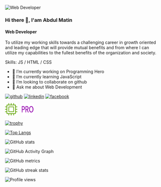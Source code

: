 ![Web Developer](https://media-exp1.licdn.com/dms/image/C5603AQEQjf65HP7c7g/profile-displayphoto-shrink_200_200/0/1572282221318?e=1648080000&v=beta&t=xz81yr1KXhXdth7uxlpMeMEGmqutPGgTJ6WW6y5nx7I)

### Hi there 👋, I'am Abdul Matin
#### Web Developer


To utilize my working skills towards a challenging career in growth oriented and leading edge that will provide mutual benefits and from where I can utilize my capabilities to the fullest benefits of the organization and society.  

Skills:  JS / HTML / CSS

- 🔭 I’m currently working on Programming Hero 
- 🌱 I’m currently learning JavaScript 
- 👯 I’m looking to collaborate on github 
- 💬 Ask me about Web Development 


[<img src='https://cdn.jsdelivr.net/npm/simple-icons@3.0.1/icons/github.svg' alt='github' height='40'>](https://github.com/amrafi30)  [<img src='https://cdn.jsdelivr.net/npm/simple-icons@3.0.1/icons/linkedin.svg' alt='linkedin' height='40'>](https://www.linkedin.com/in/https://www.linkedin.com/in/abdul-matin-aa3156196//)  [<img src='https://cdn.jsdelivr.net/npm/simple-icons@3.0.1/icons/facebook.svg' alt='facebook' height='40'>](https://www.facebook.com/https://www.facebook.com/abdulmatinrafi/)  

<a href='https://docs.github.com/en/developers'><img src='https://raw.githubusercontent.com/acervenky/animated-github-badges/master/assets/devbadge.gif' width='40' height='40'></a> <a href='https://github.com/pricing'><img src='https://raw.githubusercontent.com/acervenky/animated-github-badges/master/assets/pro.gif' width='40' height='40'></a> 

[![trophy](https://github-profile-trophy.vercel.app/?username=amrafi30)](https://github.com/ryo-ma/github-profile-trophy)

[![Top Langs](https://github-readme-stats.vercel.app/api/top-langs/?username=amrafi30)](https://github.com/anuraghazra/github-readme-stats)

![GitHub stats](https://github-readme-stats.vercel.app/api?username=amrafi30&show_icons=true&count_private=true)  

![GitHub Activity Graph](https://activity-graph.herokuapp.com/graph?username=amrafi30)  

![GitHub metrics](https://metrics.lecoq.io/amrafi30)  

![GitHub streak stats](https://github-readme-streak-stats.herokuapp.com/?user=amrafi30)  

![Profile views](https://gpvc.arturio.dev/amrafi30)  
